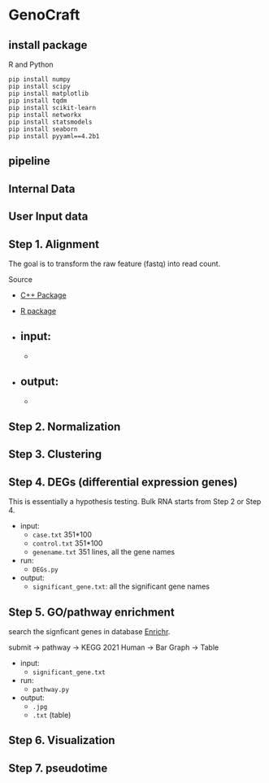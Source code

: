# GenoCraft 


## install package 

R and Python 

```
pip install numpy 
pip install scipy 
pip install matplotlib 
pip install tqdm 
pip install scikit-learn 
pip install networkx 
pip install statsmodels 
pip install seaborn 
pip install pyyaml==4.2b1 
```


## pipeline 




## Internal Data 



## User Input data 



## Step 1. Alignment 

The goal is to transform the raw feature (fastq) into read count. 

Source 
- [C++ Package](https://github.com/alexdobin/STAR.git)
- [R package](https://github.com/rdeborj/STAR)

- input: 
	- 
	- 
- output: 
	- 
	- 



## Step 2. Normalization 




## Step 3. Clustering 




## Step 4. DEGs (differential expression genes)

This is essentially a hypothesis testing. 
Bulk RNA starts from Step 2 or Step 4. 

- input: 
	- `case.txt` 351*100
	- `control.txt`  351*100
	- `genename.txt` 351 lines, all the gene names
- run:
	- `DEGs.py` 
- output: 
	- `significant_gene.txt`: all the significant gene names 


## Step 5. GO/pathway enrichment 

search the signficant genes in database [Enrichr](https://maayanlab.cloud/Enrichr). 



submit -> pathway -> KEGG 2021 Human -> Bar Graph 
									 -> Table 

- input: 
	- `significant_gene.txt` 
- run:
	- `pathway.py` 
- output: 
	- `.jpg` 
	- `.txt` (table)


## Step 6. Visualization 






## Step 7. pseudotime 











